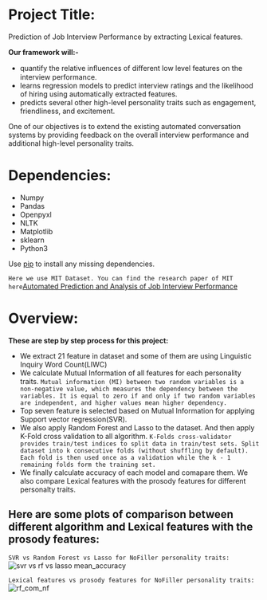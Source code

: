 # Project Title:
Prediction of Job Interview Performance by extracting Lexical features.

**Our framework will:-**
* quantify the relative inﬂuences of diﬀerent low level features on the interview performance.
* learns regression models to predict interview ratings and the likelihood of hiring using automatically extracted features.
* predicts several other high-level personality traits such as engagement, friendliness, and excitement.

One of our objectives is to extend the existing automated conversation systems by providing feedback on the overall interview performance and additional high-level personality traits.

# Dependencies:
* Numpy
* Pandas
* Openpyxl
* NLTK
* Matplotlib
* sklearn
* Python3

Use [pip](https://pypi.org/project/pip/) to install any missing dependencies.

```Here we use MIT Dataset. You can find the research paper of MIT here```[Automated Prediction and Analysis of Job Interview Performance](https://ieeexplore.ieee.org/document/7579163/)

# Overview:
**These are step by step process for this project:**
* We extract 21 feature in dataset and some of them are using Linguistic Inquiry Word Count(LIWC)
* We calculate Mutual Information of all features for each personality traits. `Mutual information (MI) between two random variables is a non-negative value, which measures the dependency between the variables. It is equal to zero if and only if two random variables are independent, and higher values mean higher dependency.`
* Top seven feature is selected based on Mutual Information for applying Support vector regression(SVR).
* We also apply Random Forest and Lasso to the dataset. And then apply K-Fold cross validation to all algorithm. `K-Folds cross-validator provides train/test indices to split data in train/test sets. Split dataset into k consecutive folds (without shuffling by default). Each fold is then used once as a validation while the k - 1 remaining folds form the training set.`
* We finally calculate accuracy of each model and comapare them. We also compare Lexical features with the prosody features for different personalty traits.


## Here are some plots of comparison between different algorithm and Lexical features with the prosody features:

`SVR vs Random Forest vs Lasso for NoFiller personality traits:`
![svr vs rf vs lasso mean_accuracy](https://user-images.githubusercontent.com/29041062/42410400-bab32d6a-8206-11e8-9f0d-d46f58e02e8d.PNG)



`Lexical features vs prosody features for NoFiller personality traits:`
![rf_com_nf](https://user-images.githubusercontent.com/29041062/42410505-416a1bec-8208-11e8-89e9-d43c2705962e.PNG)
